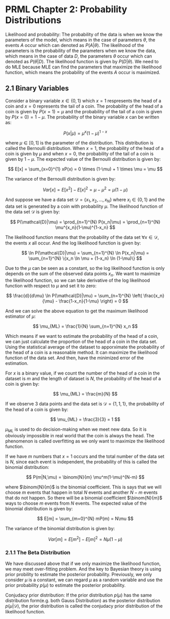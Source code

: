 # PRML Chapter 2: Probability Distributions


Likelihood and probability: The probability of the data is when we know the parameters of the model, which means in the case of parameters $\theta$, the events $A$ occur which can denoted as $P(A|\theta)$. The likelihood of the parameters is the probability of the parameters when we know the data, which means in the case of data $D$, the parameters $\theta$ occur which can denoted as $P(\theta|D)$. The likelihood function is given by $P(D|\theta)$. We need to do MLE because MLE can find the parameters that maximize the likelihood function, which means the probability of the events $A$ occur is maximized.

## 2.1 Binary Variables

Consider a binary variable $x \in \{0,1\}$ which $x=1$ respresents the head of a coin and $x=0$ represents the tail of a coin. The probability of the head of a coin is given by $P(x=1) = \mu$ and the probability of the tail of a coin is given by $P(x=0) = 1-\mu$. The probability of the binary variable $x$ can be written as:

$$
P(x|\mu) = \mu^x(1-\mu)^{1-x}
$$

where $\mu \in [0,1]$ is the parameter of the distribution. This distribution is called the Bernoulli distribution. When $x=1$, the probability of the head of a coin is given by $\mu$ and when $x=0$, the probability of the tail of a coin is given by $1-\mu$. The expected value of the Bernoulli distribution is given by:

$$
E[x] = \sum_{x=0}^{1} xP(x) = 0 \times (1-\mu) + 1 \times \mu = \mu
$$

The variance of the Bernoulli distribution is given by:

$$
Var[x] = E[x^2] - E[x]^2 = \mu - \mu^2 = \mu(1-\mu)
$$

And suppose we have a data set $\mathcal{D} = \{x_1,x_2,\ldots,x_N\}$ where $x_i \in \{0,1\}$ and the data set is generated by a coin with probability $\mu$. The likelihood function of the data set $\mathcal{D}$ is given by:

$$
P(\mathcal{D}|\mu) = \prod_{n=1}^{N} P(x_n|\mu) = \prod_{n=1}^{N} \mu^{x_n}(1-\mu)^{1-x_n}
$$

The likelihood function means that the probability of the data set $\forall x \in \mathcal{D}$, the events $x$ all occur. And the log likelihood function is given by:

$$
\ln P(\mathcal{D}|\mu) = \sum_{n=1}^{N} \ln P(x_n|\mu) = \sum_{n=1}^{N} \{x_n \ln \mu + (1-x_n) \ln (1-\mu)\}
$$

Due to the $\mu$ can be seen as a constant, so the log likelihood function is only depends on the sum of the observed data points $x_n$. We want to maximize the likelihood function, so we can take derivative of the log likelihood function with respect to $\mu$ and set it to zero:

$$
\frac{d}{d\mu} \ln P(\mathcal{D}|\mu) = \sum_{n=1}^{N} \left( \frac{x_n}{\mu} - \frac{1-x_n}{1-\mu} \right) = 0
$$

And we can solve the above equation to get the maximum likelihood estimator of $\mu$:

$$
\mu_{ML} = \frac{1}{N} \sum_{n=1}^{N} x_n
$$

Which means if we want to estimate the probability of the head of a coin, we can just calculate the proportion of the head of a coin in the data set. Using the statistical average of the dataset to apporximate the probability of the head of a coin is a reasonable method. It can maximize the likelihood function of the data set. And then, have the minimized error of the estimation.

For $x$ is a binary value, if we count the number of the head of a coin in the dataset is $m$ and the length of dataset is $N$, the probability of the head of a coin is given by:

$$
\mu_{ML} = \frac{m}{N}
$$

If we observe 3 data points and the data set is $\mathcal{D} = \{1,1,1\}$, the probability of the head of a coin is given by:

$$
\mu_{ML} = \frac{3}{3} = 1
$$

$\mu_{ML}$ is used to do decision-making when we meet new data. So it is obviously impossible in real world that the coin is always the head. The phenomenon is called overfitting as we only want to maximize the likelihood function.

If we have $m$ numbers that $x=1$ occurs and the total number of the data set is $N$, since each event is independent, the probability of this is called the binomial distribution:

$$
P(m|N,\mu) = \binom{N}{m} \mu^m(1-\mu)^{N-m}
$$

where $\binom{N}{m}$ is the binomial coefficient. This is says that we will choose $m$ events that happen in total $N$ events and another $N-m$ events that do not happen. So there will be a binomial coefficient $\binom{N}{m}$ ways to choose $m$ events from $N$ events. The expected value of the binomial distribution is given by:

$$
E[m] = \sum_{m=0}^{N} mP(m) = N\mu
$$

The variance of the binomial distribution is given by:

$$
Var[m] = E[m^2] - E[m]^2 = N\mu(1-\mu)
$$

### 2.1.1 The Beta Distribution

We have discussed above that if we only maximize the likelihood function, we may meet over-fitting problem. And the key to Bayesian theory is using prior probility to estimate the posterior probability. Previously, we only consider $\mu$ is a constant, we can regard $\mu$ as a random variable and use the prior probability $p(\mu)$ to estimate the posterior probability.

Conjudacy prior distribution: If the prior distribution $p(\mu)$ has the same distribution form(e.g. both Gauss Distribution) as the posterior distribution $p(\mu|\mathcal{D})$, the prior distribution is called the conjudacy prior distribution of the likelihood function.